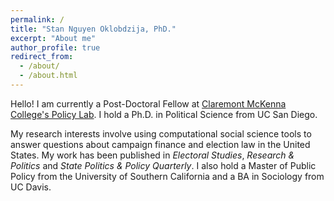 ```yaml
---
permalink: /
title: "Stan Nguyen Oklobdzija, PhD."
excerpt: "About me"
author_profile: true
redirect_from: 
  - /about/
  - /about.html
---
```


Hello! I am currently a Post-Doctoral Fellow at [Claremont McKenna College's Policy Lab](https://policylab.cmc.edu/). I hold a Ph.D. in Political Science from UC San Diego. 

My research interests involve using computational social science tools to answer questions about campaign finance and election law in the United States. My work has been published in *Electoral Studies*, *Research & Politics* and *State Politics & Policy Quarterly*. I also hold a Master of Public Policy from the University of Southern California and a BA in Sociology from UC Davis. 
